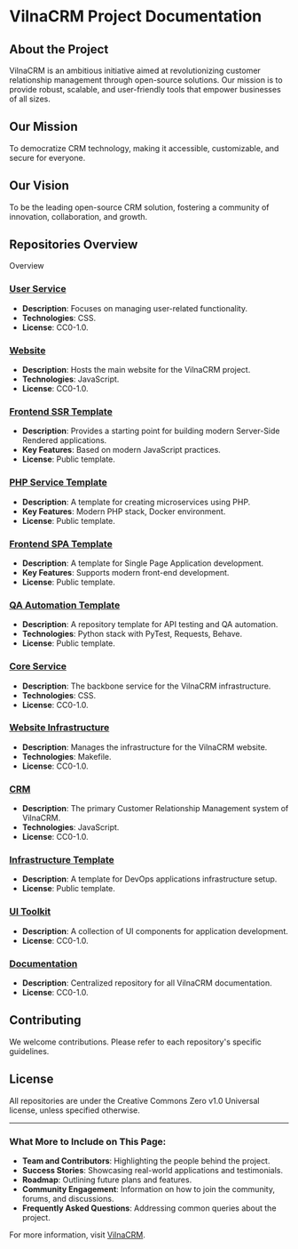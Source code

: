 # VilnaCRM Project Documentation

## About the Project
VilnaCRM is an ambitious initiative aimed at revolutionizing customer relationship management through open-source solutions. Our mission is to provide robust, scalable, and user-friendly tools that empower businesses of all sizes.

## Our Mission
To democratize CRM technology, making it accessible, customizable, and secure for everyone.

## Our Vision
To be the leading open-source CRM solution, fostering a community of innovation, collaboration, and growth.

## Repositories Overview
Overview

### [User Service](https://github.com/VilnaCRM-Org/user-service)
- **Description**: Focuses on managing user-related functionality.
- **Technologies**: CSS.
- **License**: CC0-1.0.

### [Website](https://github.com/VilnaCRM-Org/website)
- **Description**: Hosts the main website for the VilnaCRM project.
- **Technologies**: JavaScript.
- **License**: CC0-1.0.

### [Frontend SSR Template](https://github.com/VilnaCRM-Org/frontend-ssr-template)
- **Description**: Provides a starting point for building modern Server-Side Rendered applications.
- **Key Features**: Based on modern JavaScript practices.
- **License**: Public template.

### [PHP Service Template](https://github.com/VilnaCRM-Org/php-service-template)
- **Description**: A template for creating microservices using PHP.
- **Key Features**: Modern PHP stack, Docker environment.
- **License**: Public template.

### [Frontend SPA Template](https://github.com/VilnaCRM-Org/frontend-spa-template)
- **Description**: A template for Single Page Application development.
- **Key Features**: Supports modern front-end development.
- **License**: Public template.

### [QA Automation Template](https://github.com/VilnaCRM-Org/tests-template)
- **Description**: A repository template for API testing and QA automation.
- **Technologies**: Python stack with PyTest, Requests, Behave.
- **License**: Public template.

### [Core Service](https://github.com/VilnaCRM-Org/core-service)
- **Description**: The backbone service for the VilnaCRM infrastructure.
- **Technologies**: CSS.
- **License**: CC0-1.0.

### [Website Infrastructure](https://github.com/VilnaCRM-Org/website-infrastructure)
- **Description**: Manages the infrastructure for the VilnaCRM website.
- **Technologies**: Makefile.
- **License**: CC0-1.0.

### [CRM](https://github.com/VilnaCRM-Org/crm)
- **Description**: The primary Customer Relationship Management system of VilnaCRM.
- **Technologies**: JavaScript.
- **License**: CC0-1.0.

### [Infrastructure Template](https://github.com/VilnaCRM-Org/infrastructure-template)
- **Description**: A template for DevOps applications infrastructure setup.
- **License**: Public template.

### [UI Toolkit](https://github.com/VilnaCRM-Org/ui-toolkit)
- **Description**: A collection of UI components for application development.
- **License**: CC0-1.0.

### [Documentation](https://github.com/VilnaCRM-Org/docs)
- **Description**: Centralized repository for all VilnaCRM documentation.
- **License**: CC0-1.0.

## Contributing
We welcome contributions. Please refer to each repository's specific guidelines.

## License
All repositories are under the Creative Commons Zero v1.0 Universal license, unless specified otherwise.

---

### What More to Include on This Page:
- **Team and Contributors**: Highlighting the people behind the project.
- **Success Stories**: Showcasing real-world applications and testimonials.
- **Roadmap**: Outlining future plans and features.
- **Community Engagement**: Information on how to join the community, forums, and discussions.
- **Frequently Asked Questions**: Addressing common queries about the project.

For more information, visit [VilnaCRM](https://vilnacrm.com).

